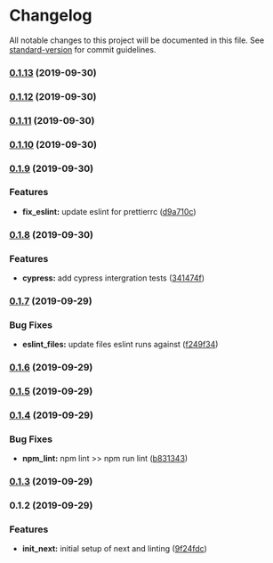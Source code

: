 # Changelog

All notable changes to this project will be documented in this file. See [standard-version](https://github.com/conventional-changelog/standard-version) for commit guidelines.

### [0.1.13](https://github.com/darylwalsh/cypress-ts-jest-eslint-react-amplify/compare/v0.1.12...v0.1.13) (2019-09-30)

### [0.1.12](https://github.com/darylwalsh/cypress-ts-jest-eslint-react-amplify/compare/v0.1.11...v0.1.12) (2019-09-30)

### [0.1.11](https://github.com/darylwalsh/cypress-ts-jest-eslint-react-amplify/compare/v0.1.10...v0.1.11) (2019-09-30)

### [0.1.10](https://github.com/darylwalsh/cypress-ts-jest-eslint-react-amplify/compare/v0.1.9...v0.1.10) (2019-09-30)

### [0.1.9](https://github.com/darylwalsh/cypress-ts-jest-eslint-react-amplify/compare/v0.1.8...v0.1.9) (2019-09-30)


### Features

* **fix_eslint:** update eslint for prettierrc ([d9a710c](https://github.com/darylwalsh/cypress-ts-jest-eslint-react-amplify/commit/d9a710c))

### [0.1.8](https://github.com/darylwalsh/cypress-ts-jest-eslint-react-amplify/compare/v0.1.7...v0.1.8) (2019-09-30)


### Features

* **cypress:** add cypress intergration tests ([341474f](https://github.com/darylwalsh/cypress-ts-jest-eslint-react-amplify/commit/341474f))

### [0.1.7](https://github.com/darylwalsh/cypress-ts-jest-eslint-react-amplify/compare/v0.1.6...v0.1.7) (2019-09-29)


### Bug Fixes

* **eslint_files:** update files eslint runs against ([f249f34](https://github.com/darylwalsh/cypress-ts-jest-eslint-react-amplify/commit/f249f34))

### [0.1.6](https://github.com/darylwalsh/cypress-ts-jest-eslint-react-amplify/compare/v0.1.5...v0.1.6) (2019-09-29)

### [0.1.5](https://github.com/darylwalsh/cypress-ts-jest-eslint-react-amplify/compare/v0.1.4...v0.1.5) (2019-09-29)

### [0.1.4](https://github.com/darylwalsh/cypress-ts-jest-eslint-react-amplify/compare/v0.1.3...v0.1.4) (2019-09-29)


### Bug Fixes

* **npm_lint:** npm lint >> npm run lint ([b831343](https://github.com/darylwalsh/cypress-ts-jest-eslint-react-amplify/commit/b831343))

### [0.1.3](https://github.com/darylwalsh/cypress-ts-jest-eslint-react-amplify/compare/v0.1.2...v0.1.3) (2019-09-29)

### 0.1.2 (2019-09-29)


### Features

* **init_next:** initial setup of next and linting ([9f24fdc](https://github.com/darylwalsh/cypress-ts-jest-eslint-react-amplify/commit/9f24fdc))
